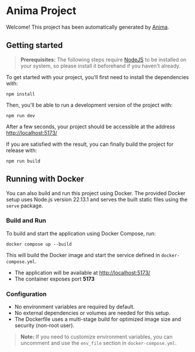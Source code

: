 # Anima Project

Welcome! This project has been automatically generated by [Anima](https://animaapp.com/).

## Getting started

> **Prerequisites:**
> The following steps require [NodeJS](https://nodejs.org/en/) to be installed on your system, so please
> install it beforehand if you haven't already.

To get started with your project, you'll first need to install the dependencies with:

```
npm install
```

Then, you'll be able to run a development version of the project with:

```
npm run dev
```

After a few seconds, your project should be accessible at the address
[http://localhost:5173/](http://localhost:5173/)

If you are satisfied with the result, you can finally build the project for release with:

```
npm run build
```

## Running with Docker

You can also build and run this project using Docker. The provided Docker setup uses Node.js version 22.13.1 and serves the built static files using the `serve` package.

### Build and Run

To build and start the application using Docker Compose, run:

```
docker compose up --build
```

This will build the Docker image and start the service defined in `docker-compose.yml`.

- The application will be available at [http://localhost:5173/](http://localhost:5173/)
- The container exposes port **5173**

### Configuration

- No environment variables are required by default.
- No external dependencies or volumes are needed for this setup.
- The Dockerfile uses a multi-stage build for optimized image size and security (non-root user).

> **Note:** If you need to customize environment variables, you can uncomment and use the `env_file` section in `docker-compose.yml`.
